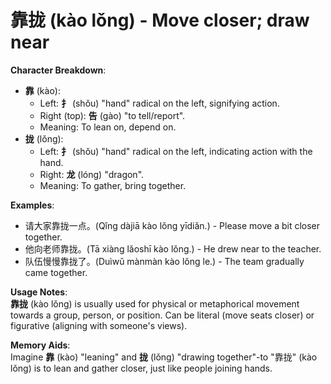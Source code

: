# **靠拢 (kào lǒng) - Move closer; draw near**

**Character Breakdown**:  
- **靠** (kào):
  - Left: **扌** (shǒu) "hand" radical on the left, signifying action.
  - Right (top): **告** (gào) "to tell/report".
  - Meaning: To lean on, depend on.  
- **拢** (lǒng):
  - Left: **扌** (shǒu) "hand" radical on the left, indicating action with the hand.
  - Right: **龙** (lóng) "dragon".
  - Meaning: To gather, bring together.

**Examples**:  
- 请大家靠拢一点。(Qǐng dàjiā kào lǒng yīdiǎn.) - Please move a bit closer together.  
- 他向老师靠拢。(Tā xiàng lǎoshī kào lǒng.) - He drew near to the teacher.  
- 队伍慢慢靠拢了。(Duìwǔ mànmàn kào lǒng le.) - The team gradually came together.

**Usage Notes**:  
**靠拢** (kào lǒng) is usually used for physical or metaphorical movement towards a group, person, or position. Can be literal (move seats closer) or figurative (aligning with someone's views).

**Memory Aids**:  
Imagine **靠** (kào) "leaning" and **拢** (lǒng) "drawing together"-to "靠拢" (kào lǒng) is to lean and gather closer, just like people joining hands.